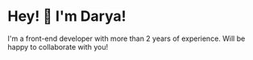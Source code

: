 # Hey! 👋 I'm Darya!
I'm a front-end developer with more than 2 years of experience. Will be happy to collaborate with you!
